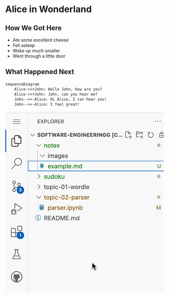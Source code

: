 # Alice in Wonderland
## How We Got Here
* Ate some excellent cheese
* Fell asleep
* Woke up much smaller
* Went through a little door
## What Happened Next


```mermaid
sequenceDiagram
    Alice->>+John: Hello John, how are you?
    Alice->>+John: John, can you hear me?
    John-->>-Alice: Hi Alice, I can hear you!
    John-->>-Alice: I feel great!
```

![alt text](images/image.png)